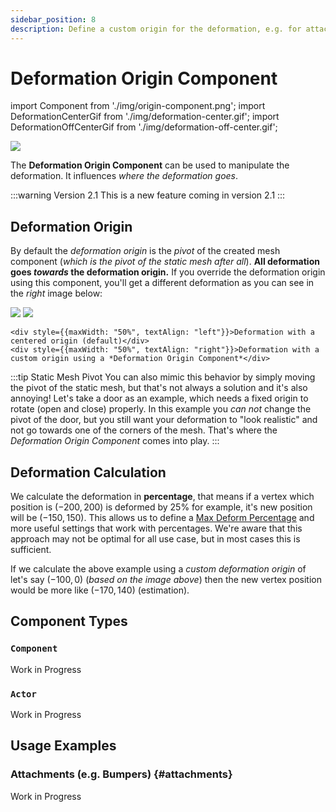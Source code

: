 ```yaml
---
sidebar_position: 8
description: Define a custom origin for the deformation, e.g. for attachments
---
```


# Deformation Origin Component

import Component from './img/origin-component.png';
import DeformationCenterGif from './img/deformation-center.gif';
import DeformationOffCenterGif from './img/deformation-off-center.gif';

<img src={Component} />

The **Deformation Origin Component** can be used to manipulate the deformation. It influences *where the deformation goes*.

:::warning Version 2.1
This is a new feature coming in version 2.1
:::

## Deformation Origin

By default the *deformation origin* is the *pivot* of the created mesh component (*which is the pivot of the static mesh after all*). **All deformation goes *towards* the deformation origin.** If you override the deformation origin using this component, you'll get a different deformation as you can see in the *right* image below:

<div style={{width: "100%", display: "flex", justifyContent: "space-between", "flexWrap": "wrap" }}>
    <img src={DeformationCenterGif} style={{ maxWidth: "50%" }} />
    <img src={DeformationOffCenterGif} style={{ maxWidth: "50%" }} />

    <div style={{maxWidth: "50%", textAlign: "left"}}>Deformation with a centered origin (default)</div>
    <div style={{maxWidth: "50%", textAlign: "right"}}>Deformation with a custom origin using a *Deformation Origin Component*</div>
</div>

:::tip Static Mesh Pivot
You can also mimic this behavior by simply moving the pivot of the static mesh, but that's not always a solution and it's also annoying! Let's take a door as an example, which needs a fixed origin to rotate (open and close) properly. In this example you *can not* change the pivot of the door, but you still want your deformation to "look realistic" and not go towards one of the corners of the mesh. That's where the *Deformation Origin Component* comes into play.
:::

## Deformation Calculation

We calculate the deformation in **percentage**, that means if a vertex which position is $(-200, 200)$ is deformed by 25% for example, it's new position will be $(-150, 150)$. This allows us to define a [Max Deform Percentage](../guides/mesh-component/settings.md#max-deform-percentage) and more useful settings that work with percentages. We're aware that this approach may not be optimal for all use case, but in most cases this is sufficient.

If we calculate the above example using a *custom deformation origin* of let's say $(-100, 0)$ (*based on the image above*) then the new vertex position would be more like $(-170, 140)$ (estimation).

## Component Types

### ``Component``
Work in Progress

### ``Actor``
Work in Progress

## Usage Examples

### Attachments (e.g. Bumpers) {#attachments}

Work in Progress